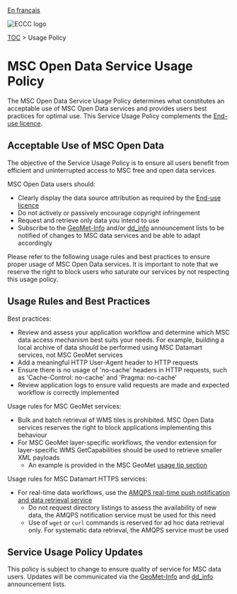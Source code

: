[En français](readme_fr.md)

![ECCC logo](../img_eccc-logo.png)

[TOC](../readme_en.md) > Usage Policy

# MSC Open Data Service Usage Policy

The MSC Open Data Service Usage Policy determines what constitutes an acceptable use of MSC Open Data services and provides users best practices for optimal use. This Service Usage Policy complements the [End-use licence](../licence/readme_en.md).

## Acceptable Use of MSC Open Data

The objective of the Service Usage Policy is to ensure all users benefit from efficient and uninterrupted access to MSC free and open data services.

MSC Open Data users should:

* Clearly display the data source attribution as required by the [End-use licence](../licence/readme_en.md)
* Do not actively or passively encourage copyright infringement
* Request and retrieve only data you intend to use
* Subscribe to the [GeoMet-Info](https://comm.collab.science.gc.ca/mailman3/postorius/lists/geomet-info/) and/or [dd_info](https://comm.collab.science.gc.ca/mailman3/postorius/lists/dd_info/) announcement lists to be notified of changes to MSC data services and be able to adapt accordingly 

Please refer to the following usage rules and best practices to ensure proper usage of MSC Open Data services. It is important to note that we reserve the right to block users who saturate our services by not respecting this usage policy.

## Usage Rules and Best Practices

Best practices:

* Review and assess your application workflow and determine which MSC data access mechanism best suits your needs. For example, building a local archive of data should be performed using MSC Datamart services, not MSC GeoMet services
* Add a meaningful HTTP User-Agent header to HTTP requests
* Ensure there is no usage of 'no-cache' headers in HTTP requests, such as 'Cache-Control: no-cache' and 'Pragma: no-cache'
* Review application logs to ensure valid requests are made and expected workflow is correctly implemented 

Usage rules for MSC GeoMet services:

* Bulk and batch retrieval of WMS tiles is prohibited. MSC Open Data services reserves the right to block applications implementing this behaviour
* For MSC GeoMet layer-specific workflows, the vendor extension for layer-specific WMS GetCapabilities should be used to retrieve smaller XML payloads
    * An example is provided in the MSC GeoMet [usage tip section](../msc-geomet/readme_en.md#Access)

Usage rules for MSC Datamart HTTPS services:

* For real-time data workflows, use the [AMQPS real-time push notification and data retrieval service](../msc-datamart/amqp_en.md)
    * Do not request directory listings to assess the availability of new data, the AMQPS notification service must be used for this need
    * Use of `wget` or `curl` commands is reserved for ad hoc data retrieval only. For systematic data retrieval, the AMQPS service must be used 

## Service Usage Policy Updates

This policy is subject to change to ensure quality of service for MSC data users. Updates will be communicated via the [GeoMet-Info](https://comm.collab.science.gc.ca/mailman3/postorius/lists/geomet-info/) and [dd_info](https://comm.collab.science.gc.ca/mailman3/postorius/lists/dd_info/) announcement lists. 